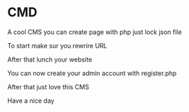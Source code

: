 # CMD
A cool CMS you can create page with php just lock json file


To start make sur you rewrire URL

After that lunch your website

You can now create your admin account with register.php

After that just love this CMS

Have a nice day
